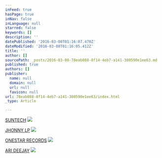 ```yaml
---
inFeed: true
hasPage: true
inNav: false
inLanguage: null
starred: false
keywords: []
description: ''
datePublished: '2016-03-08T01:16:07.470Z'
dateModified: '2016-03-08T01:16:05.412Z'
title: ''
author: []
sourcePath: _posts/2016-03-08-78eab088-8f14-4eb7-a141-380590e1ee63.md
published: true
authors: []
publisher:
  name: null
  domain: null
  url: null
  favicon: null
url: 78eab088-8f14-4eb7-a141-380590e1ee63/index.html
_type: Article

---
```

[SUNTECH][0]
![](https://the-grid-user-content.s3-us-west-2.amazonaws.com/88a224f4-2c8c-43a0-a3a4-00ccb0e466dd.jpg)

[JHONNY LP][1]
![](https://the-grid-user-content.s3-us-west-2.amazonaws.com/b313b5f7-c658-43f6-bd13-2efced1788f6.jpg)

[ONESTAR RECORDS][2]
![](https://the-grid-user-content.s3-us-west-2.amazonaws.com/37f78604-68e5-44d3-a7fa-538a8c85f6f7.png)

[ARI DEEJAY][3]
![](https://the-grid-user-content.s3-us-west-2.amazonaws.com/d8a9640c-2447-438f-bbed-86a5ec9dc3d6.jpg)

[0]: https://www.facebook.com/suntechdj/
[1]: https://www.facebook.com/jhonnylpofficial/?fref=ts
[2]: https://www.facebook.com/onestarrecordstv/?fref=ts
[3]: https://www.facebook.com/arideejay?fref=ts